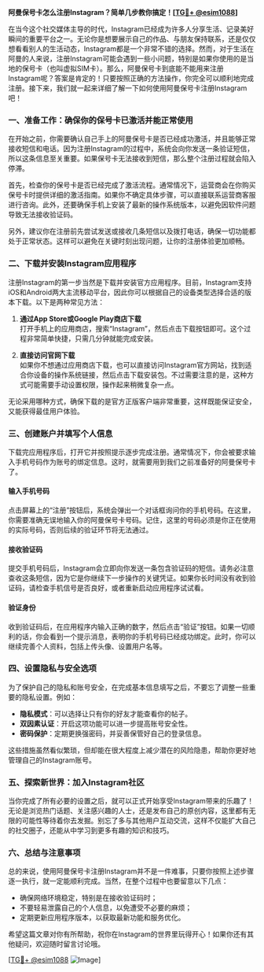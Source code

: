 **阿曼保号卡怎么注册Instagram？简单几步教你搞定！[[TG💪+ @esim1088](https://t.me/s/esim1088)]**

在当今这个社交媒体主导的时代，Instagram已经成为许多人分享生活、记录美好瞬间的重要平台之一。无论你是想要展示自己的作品、与朋友保持联系，还是仅仅想看看别人的生活动态，Instagram都是一个非常不错的选择。然而，对于生活在阿曼的人来说，注册Instagram可能会遇到一些小问题，特别是如果你使用的是当地的保号卡（也叫虚拟SIM卡）。那么，阿曼保号卡到底能不能用来注册Instagram呢？答案是肯定的！只要按照正确的方法操作，你完全可以顺利地完成注册。接下来，我们就一起来详细了解一下如何使用阿曼保号卡注册Instagram吧！

### 一、准备工作：确保你的保号卡已激活并能正常使用

在开始之前，你需要确认自己手上的阿曼保号卡是否已经成功激活，并且能够正常接收短信和电话。因为注册Instagram的过程中，系统会向你发送一条验证短信，所以这条信息至关重要。如果保号卡无法接收到短信，那么整个注册过程就会陷入停滞。

首先，检查你的保号卡是否已经完成了激活流程。通常情况下，运营商会在你购买保号卡时提供详细的激活指南。如果你不确定具体步骤，可以直接联系运营商客服进行咨询。此外，还要确保手机上安装了最新的操作系统版本，以避免因软件问题导致无法接收验证码。

另外，建议你在注册前先尝试发送或接收几条短信以及拨打电话，确保一切功能都处于正常状态。这样可以避免在关键时刻出现问题，让你的注册体验更加顺畅。

### 二、下载并安装Instagram应用程序

注册Instagram的第一步当然是下载并安装官方应用程序。目前，Instagram支持iOS和Android两大主流移动平台，因此你可以根据自己的设备类型选择合适的版本下载。以下是两种常见方法：

1. **通过App Store或Google Play商店下载**  
   打开手机上的应用商店，搜索“Instagram”，然后点击下载按钮即可。这个过程非常简单快捷，只需几分钟就能完成安装。

2. **直接访问官网下载**  
   如果你不想通过应用商店下载，也可以直接访问Instagram官方网站，找到适合你设备的操作系统链接，然后点击下载安装包。不过需要注意的是，这种方式可能需要手动设置权限，操作起来稍微复杂一点。

无论采用哪种方式，确保下载的是官方正版客户端非常重要，这样既能保证安全，又能获得最佳用户体验。

### 三、创建账户并填写个人信息

下载完应用程序后，打开它并按照提示逐步完成注册。通常情况下，你会被要求输入手机号码作为账号的绑定信息。这时，就需要用到我们之前准备好的阿曼保号卡了。

#### 输入手机号码
点击屏幕上的“注册”按钮后，系统会弹出一个对话框询问你的手机号码。在这里，你需要准确无误地输入你的阿曼保号卡号码。记住，这里的号码必须是你正在使用的实际号码，否则后续的验证环节将无法通过。

#### 接收验证码
提交手机号码后，Instagram会立即向你发送一条包含验证码的短信。请务必注意查收这条短信，因为它是你继续下一步操作的关键凭证。如果你长时间没有收到验证码，请检查手机信号是否良好，或者重新启动应用程序试试看。

#### 验证身份
收到验证码后，在应用程序内输入正确的数字，然后点击“验证”按钮。如果一切顺利的话，你会看到一个提示消息，表明你的手机号码已经成功绑定。此时，你可以继续完善个人资料，包括上传头像、设置用户名等。

### 四、设置隐私与安全选项

为了保护自己的隐私和账号安全，在完成基本信息填写之后，不要忘了调整一些重要的隐私设置。例如：

- **隐私模式**：可以选择让只有你的好友才能查看你的帖子。
- **双因素认证**：开启这项功能可以进一步提高账号安全性。
- **密码保护**：定期更换强密码，并妥善保管好自己的登录信息。

这些措施虽然看似繁琐，但却能在很大程度上减少潜在的风险隐患，帮助你更好地管理自己的Instagram账号。

### 五、探索新世界：加入Instagram社区

当你完成了所有必要的设置之后，就可以正式开始享受Instagram带来的乐趣了！无论是浏览热门话题、关注感兴趣的人士，还是发布自己的原创内容，这里都有无限的可能性等待着你去发掘。别忘了多与其他用户互动交流，这样不仅能扩大自己的社交圈子，还能从中学习到更多有趣的知识和技巧。

### 六、总结与注意事项

总的来说，使用阿曼保号卡注册Instagram并不是一件难事，只要你按照上述步骤逐一执行，就一定能顺利完成。当然，在整个过程中也要留意以下几点：

- 确保网络环境稳定，特别是在接收验证码时；
- 不要轻易泄露自己的个人信息，以免遭受不必要的麻烦；
- 定期更新应用程序版本，以获取最新功能和服务优化。

希望这篇文章对你有所帮助，祝你在Instagram的世界里玩得开心！如果你还有其他疑问，欢迎随时留言讨论哦。

[[TG💪+ @esim1088](https://t.me/s/esim1088) ![Image](https://i.postimg.cc/4NQfJmqS/Snipaste-2025-05-13-00-14-12.png)]